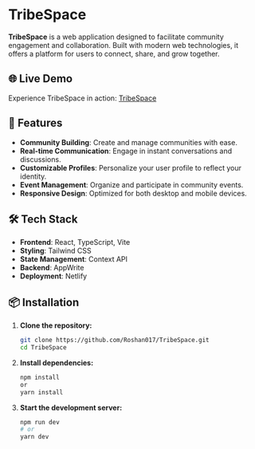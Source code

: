 # TribeSpace

**TribeSpace** is a web application designed to facilitate community engagement and collaboration. Built with modern web technologies, it offers a platform for users to connect, share, and grow together.

## 🌐 Live Demo

Experience TribeSpace in action: [TribeSpace](https://tribespace.netlify.app/sign-in)

## 🚀 Features

- **Community Building**: Create and manage communities with ease.
- **Real-time Communication**: Engage in instant conversations and discussions.
- **Customizable Profiles**: Personalize your user profile to reflect your identity.
- **Event Management**: Organize and participate in community events.
- **Responsive Design**: Optimized for both desktop and mobile devices.

## 🛠️ Tech Stack

- **Frontend**: React, TypeScript, Vite
- **Styling**: Tailwind CSS
- **State Management**: Context API
- **Backend**: AppWrite
- **Deployment**: Netlify

## 📦 Installation

1. **Clone the repository:**

   ```bash
   git clone https://github.com/Roshan017/TribeSpace.git
   cd TribeSpace
2. **Install dependencies:**
   
   ```bash
   npm install
   or
   yarn install

3. **Start the development server:**

   ```bash
   npm run dev
   # or
   yarn dev


